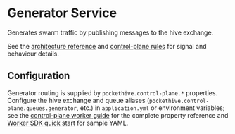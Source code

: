 # Generator Service

Generates swarm traffic by publishing messages to the hive exchange.

See the [architecture reference](../docs/ARCHITECTURE.md) and [control-plane rules](../docs/rules/control-plane-rules.md) for signal and behaviour details.

## Configuration

Generator routing is supplied by `pockethive.control-plane.*` properties. Configure the hive exchange and queue aliases
(`pockethive.control-plane.queues.generator`, etc.) in `application.yml` or environment variables; see the
[control-plane worker guide](../docs/control-plane/worker-guide.md#configuration-properties) for the complete property
reference and [Worker SDK quick start](../docs/sdk/worker-sdk-quickstart.md) for sample YAML.

